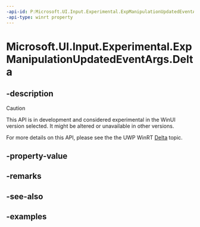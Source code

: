 ```yaml
---
-api-id: P:Microsoft.UI.Input.Experimental.ExpManipulationUpdatedEventArgs.Delta
-api-type: winrt property
---
```


# Microsoft.UI.Input.Experimental.ExpManipulationUpdatedEventArgs.Delta

<!--
public Windows.UI.Input.ManipulationDelta Delta { get; }
-->

## -description

> [!CAUTION]
> This API is in development and considered experimental in the WinUI version selected. It might be altered or unavailable in other versions.

For more details on this API, please see the the UWP WinRT [Delta](/uwp/api/windows.ui.input.manipulationupdatedeventargs.delta) topic.

## -property-value

## -remarks

## -see-also

## -examples
